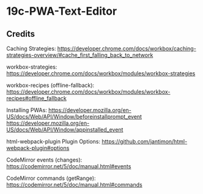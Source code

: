 # 19c-PWA-Text-Editor

## Credits

Caching Strategies:
https://developer.chrome.com/docs/workbox/caching-strategies-overview/#cache_first_falling_back_to_network

workbox-strategies:
https://developer.chrome.com/docs/workbox/modules/workbox-strategies

workbox-recipes (offline-fallback):
https://developer.chrome.com/docs/workbox/modules/workbox-recipes#offline_fallback

Installing PWAs:
https://developer.mozilla.org/en-US/docs/Web/API/Window/beforeinstallprompt_event
https://developer.mozilla.org/en-US/docs/Web/API/Window/appinstalled_event

html-webpack-plugin Plugin Options:
https://github.com/jantimon/html-webpack-plugin#options

CodeMirror events (changes):
https://codemirror.net/5/doc/manual.html#events

CodeMirror commands (getRange):
https://codemirror.net/5/doc/manual.html#commands